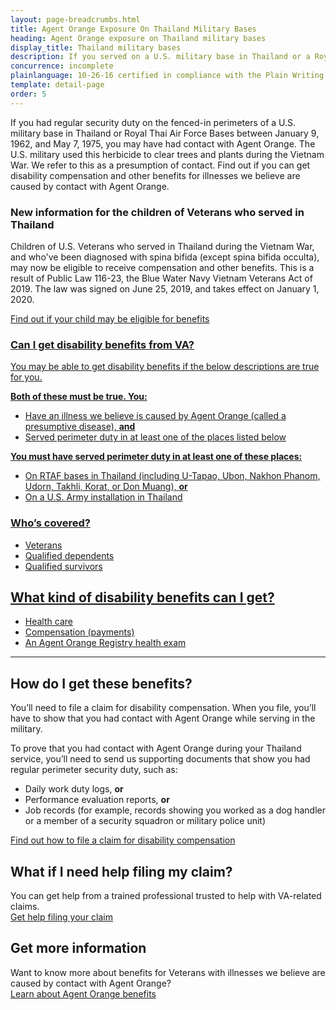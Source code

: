 ```yaml
---
layout: page-breadcrumbs.html
title: Agent Orange Exposure On Thailand Military Bases
heading: Agent Orange exposure on Thailand military bases
display_title: Thailand military bases
description: If you served on a U.S. military base in Thailand or a Royal Thai Air Force Base during the Vietnam War, you may have had contact with Agent Orange. Find out if you're eligible for VA disability pay and other benefits for illnesses related to contact with this herbicide.
concurrence: incomplete
plainlanguage: 10-26-16 certified in compliance with the Plain Writing Act
template: detail-page
order: 5
---
```


<div class="va-introtext">

If you had regular security duty on the fenced-in perimeters of a U.S. military base in Thailand or Royal Thai Air Force Bases between January 9, 1962, and May 7, 1975, you may have had contact with Agent Orange. The U.S. military used this herbicide to clear trees and plants during the Vietnam War. We refer to this as a presumption of contact. Find out if you can get disability compensation and other benefits for illnesses we believe are caused by contact with Agent Orange.

</div>

<div class="usa-alert usa-alert-info">
  <div class="usa-alert-body">
    <h3 class="usa-alert-heading">New information for the children of Veterans who served in Thailand</h3>
    <p>Children of U.S. Veterans who served in Thailand during the Vietnam War, and who've been diagnosed with spina bifida (except spina bifida occulta), may now be eligible to receive compensation and other benefits. This is a result of Public Law 116-23, the Blue Water Navy Vietnam Veterans Act of 2019. The law was signed on June 25, 2019, and takes effect on January 1, 2020.</p>
    <p><a href="/disability/eligibility/special-claims/birth-defects/">Find out if your child may be eligible for benefits</p>
  </div>
</div>

<div class="feature" markdown="1">

### Can I get disability benefits from VA?

You may be able to get disability benefits if the below descriptions are true for you.

**Both of these must be true. You:**
- Have an illness we believe is caused by Agent Orange (called a presumptive disease), **and**
- Served perimeter duty in at least one of the places listed below

**You must have served perimeter duty in at least one of these places:**
- On RTAF bases in Thailand (including U-Tapao, Ubon, Nakhon Phanom, Udorn, Takhli, Korat, or Don Muang), **or**
- On a U.S. Army installation in Thailand

### Who’s covered?
- Veterans
- Qualified dependents
- Qualified survivors
</div>

## What kind of disability benefits can I get?
- Health care
- Compensation (payments)
- [An Agent Orange Registry health exam](/disability/eligibility/hazardous-materials-exposure/agent-orange/registry-health-exam/)

-----

## How do I get these benefits?
You’ll need to file a claim for disability compensation. When you file, you’ll have to show that you had contact with Agent Orange while serving in the military. 

To prove that you had contact with Agent Orange during your Thailand service, you’ll need to send us supporting documents that show you had regular perimeter security duty, such as:
- Daily work duty logs, **or**
- Performance evaluation reports, **or**
- Job records (for example, records showing you worked as a dog handler or a member of a security squadron or military police unit)

[Find out how to file a claim for disability compensation](/disability/how-to-file-claim/)

## What if I need help filing my claim?

You can get help from a trained professional trusted to help with VA-related claims. <br>
[Get help filing your claim](/disability/get-help-filing-claim/)

## Get more information
Want to know more about benefits for Veterans with illnesses we believe are caused by contact with Agent Orange? <br>
[Learn about Agent Orange benefits](https://www.publichealth.va.gov/exposures/agentorange/benefits/index.asp)


